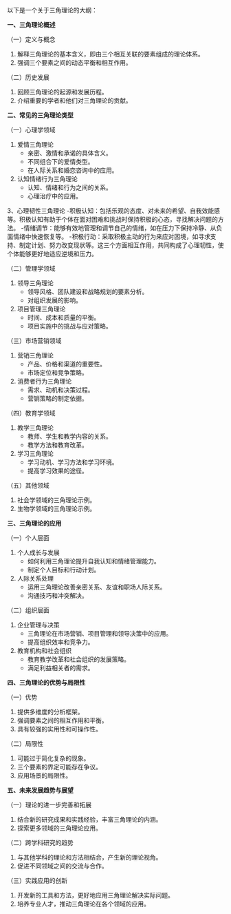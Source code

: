 以下是一个关于三角理论的大纲：

**一、三角理论概述**

（一）定义与概念
1. 解释三角理论的基本含义，即由三个相互关联的要素组成的理论体系。
2. 强调三个要素之间的动态平衡和相互作用。

（二）历史发展
1. 回顾三角理论的起源和发展历程。
2. 介绍重要的学者和他们对三角理论的贡献。

**二、常见的三角理论类型**

（一）心理学领域
1. 爱情三角理论
   - 亲密、激情和承诺的具体含义。
   - 不同组合下的爱情类型。
   - 在人际关系和婚恋咨询中的应用。
2. 认知情绪行为三角理论
   - 认知、情绪和行为之间的关系。
   - 心理治疗中的应用。

3、心理韧性三角理论
-积极认知：包括乐观的态度、对未来的希望、自我效能感等。积极认知有助于个体在面对困难和挑战时保持积极的心态，寻找解决问题的方法。
-情绪调节：能够有效地管理和调节自己的情绪，如在压力下保持冷静、从负面情绪中快速恢复等。
-积极行动：采取积极主动的行为来应对困境，如寻求支持、制定计划、努力改变现状等。这三个方面相互作用，共同构成了心理韧性，使个体能够更好地适应逆境和压力。

（二）管理学领域
1. 领导三角理论
   - 领导风格、团队建设和战略规划的要素分析。
   - 对组织发展的影响。
2. 项目管理三角理论
   - 时间、成本和质量的平衡。
   - 项目实施中的挑战与应对策略。

（三）市场营销领域
1. 营销三角理论
   - 产品、价格和渠道的重要性。
   - 市场定位和竞争策略。
2. 消费者行为三角理论
   - 需求、动机和决策过程。
   - 营销策略的制定依据。

（四）教育学领域
1. 教学三角理论
   - 教师、学生和教学内容的关系。
   - 教学方法和教育改革。
2. 学习三角理论
   - 学习动机、学习方法和学习环境。
   - 提高学习效果的途径。

（五）其他领域
1. 社会学领域的三角理论示例。
2. 生物学领域的三角理论示例。

**三、三角理论的应用**

（一）个人层面
1. 个人成长与发展
   - 如何利用三角理论提升自我认知和情绪管理能力。
   - 制定个人目标和行动计划。
2. 人际关系处理
   - 运用三角理论改善亲密关系、友谊和职场人际关系。
   - 沟通技巧和冲突解决。

（二）组织层面
1. 企业管理与决策
   - 三角理论在市场营销、项目管理和领导决策中的应用。
   - 提高组织效率和竞争力。
2. 教育机构和社会组织
   - 教育教学改革和社会组织的发展策略。
   - 满足利益相关者的需求。

**四、三角理论的优势与局限性**

（一）优势
1. 提供多维度的分析框架。
2. 强调要素之间的相互作用和平衡。
3. 具有较强的实用性和可操作性。

（二）局限性
1. 可能过于简化复杂的现象。
2. 三个要素的界定可能存在争议。
3. 应用场景的局限性。

**五、未来发展趋势与展望**

（一）理论的进一步完善和拓展
1. 结合新的研究成果和实践经验，丰富三角理论的内涵。
2. 探索更多领域的三角理论应用。

（二）跨学科研究的趋势
1. 与其他学科的理论和方法相结合，产生新的理论视角。
2. 促进不同领域之间的交流与合作。

（三）实践应用的创新
1. 开发新的工具和方法，更好地应用三角理论解决实际问题。
2. 培养专业人才，推动三角理论在各个领域的应用。
